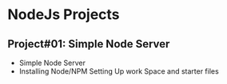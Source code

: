 # NodeJs Projects
## Project#01: Simple Node Server

- Simple Node Server
- Installing Node/NPM Setting Up work Space and starter files